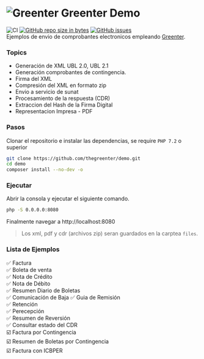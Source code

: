 # ![Greenter](https://cdn.giansalex.dev/images/github/greenter-ico.png) Greenter Demo
![CI](https://github.com/thegreenter/demo/workflows/CI/badge.svg)
[![GitHub repo size in bytes](https://img.shields.io/github/repo-size/thegreenter/demo.svg?style=flat-square)](https://github.com/thegreenter/demo)
[![GitHub issues](https://img.shields.io/github/issues/thegreenter/demo.svg?style=flat-square)](https://github.com/thegreenter/demo/issues)   
Ejemplos de envio de comprobantes electronicos empleando [Greenter](https://github.com/thegreenter/greenter).

### Topics
- Generación de XML UBL 2.0, UBL 2.1
- Generación comprobantes de contingencia.
- Firma del XML
- Compresión del XML en formato zip
- Envio a servicio de sunat
- Procesamiento de la respuesta (CDR)
- Extraccion del Hash de la Firma Digital
- Representacion Impresa - PDF

### Pasos

Clonar el repositorio e instalar las dependencias, se require `PHP 7.2` o superior

```bash
git clone https://github.com/thegreenter/demo.git
cd demo
composer install --no-dev -o
```

### Ejecutar

Abrir la consola y ejecutar el siguiente comando.

```bash
php -S 0.0.0.0:8080
```

Finalmente navegar a http://localhost:8080
> Los xml, pdf y cdr (archivos zip) seran guardados en la carptea `files`.

### Lista de Ejemplos
:white_check_mark: Factura    
:white_check_mark: Boleta de venta   
:white_check_mark: Nota de Crédito    
:white_check_mark: Nota de Débito   
:white_check_mark: Resumen Diario de Boletas    
:white_check_mark: Comunicación de Baja 
:white_check_mark: Guia de Remisión    
:white_check_mark: Retención  
:white_check_mark: Perecepción  
:white_check_mark: Resumen de Reversión   
:white_check_mark: Consultar estado del CDR   
:ballot_box_with_check: Factura por Contingencia    
:ballot_box_with_check: Resumen de Boletas por Contingencia    
:ballot_box_with_check: Factura con ICBPER       
